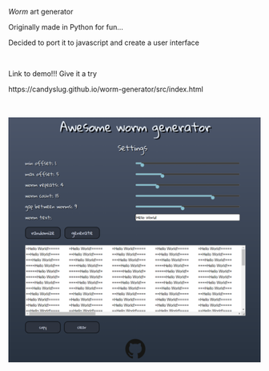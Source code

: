 <p><i>Worm</i> art generator</p>
<p>Originally made in Python for fun...</p>
<p>Decided to port it to javascript and create a user interface</p>
<br>
<p>Link to demo!!! Give it a try</p>
<p>https://candyslug.github.io/worm-generator/src/index.html</p>
<br>
<br>
<img src="app-screenshot.PNG" width=800>